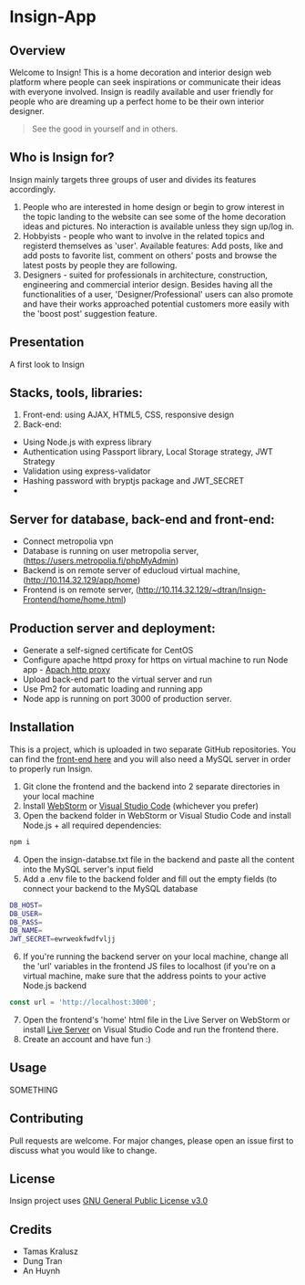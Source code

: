 # Insign-App
## Overview
Welcome to Insign! This is a home decoration and interior design web platform where people can seek inspirations or communicate their ideas with everyone involved. Insign is readily available and user friendly for people who are dreaming up a perfect home to be their own interior designer.
> See the good in yourself and in others.

## Who is Insign for?
Insign mainly targets three groups of user and divides its features accordingly.
1. People who are interested in home design or begin to grow interest in the topic landing to the website can see some of the home decoration ideas and pictures. No interaction is available unless they sign up/log in.
2. Hobbyists - people who want to involve in the related topics and registerd themselves as 'user'. Available features: Add posts, like and add posts to favorite list, comment on others' posts and browse the latest posts by people they are following.
3. Designers - suited for professionals in architecture, construction, engineering and commercial interior design. Besides having all the functionalities of a user, 'Designer/Professional' users can also promote and have their works approached potential customers more easily with the 'boost post' suggestion feature.

## Presentation
A first look to Insign
<!-- Add a screenshot of a working app with some nice post display from database -->

## Stacks, tools, libraries:
1. Front-end: using AJAX, HTML5, CSS, responsive design
2. Back-end: 
- Using Node.js with express library 
- Authentication using Passport library, Local Storage strategy, JWT Strategy
- Validation using express-validator 
- Hashing password with bryptjs package and JWT_SECRET
- 
## Server for database, back-end and front-end:
- Connect metropolia vpn 
- Database is running on user metropolia server, (https://users.metropolia.fi/phpMyAdmin)
- Backend is on remote server of educloud virtual machine, (http://10.114.32.129/app/home)
- Frontend is on remote server, (http://10.114.32.129/~dtran/Insign-Frontend/home/home.html)

## Production server and deployment:
- Generate a self-signed certificate for CentOS
- Configure apache httpd proxy for https on virtual machine to run Node app - [Apach http proxy](https://github.com/ilkkamtk/wop/blob/master/week5.md)
- Upload back-end part to the virtual server and run
- Use Pm2 for automatic loading and running app
- Node app is running on port 3000 of production server.
## Installation

This is a project, which is uploaded in two separate GitHub repositories. You can find the [front-end here](https://github.com/pdung1989/Insign-Frontend) and you will also need a MySQL server in order to properly run Insign.

1. Git clone the frontend and the backend into 2 separate directories in your local machine
2. Install [WebStorm](https://www.jetbrains.com/webstorm/) or [Visual Studio Code](https://code.visualstudio.com/) (whichever you prefer)
3. Open the backend folder in WebStorm or Visual Studio Code and install Node.js + all required dependencies:
```bash
npm i
```
4. Open the insign-databse.txt file in the backend and paste all the content into the MySQL server's input field
5. Add a .env file to the backend folder and fill out the empty fields (to connect your backend to the MySQL database
```bash
DB_HOST=
DB_USER=
DB_PASS=
DB_NAME=
JWT_SECRET=ewrweokfwdfvljj
```
6. If you're running the backend server on your local machine, change all the 'url' variables in the frontend JS files to localhost (if you're on a virtual machine, make sure that the address points to your active Node.js backend
```javascript
const url = 'http://localhost:3000';
```
7. Open the frontend's 'home' html file in the Live Server on WebStorm or install [Live Server](https://marketplace.visualstudio.com/items?itemName=ritwickdey.LiveServer) on Visual Studio Code and run the frontend there.
8. Create an account and have fun :)
 
## Usage

SOMETHING

## Contributing
Pull requests are welcome. For major changes, please open an issue first to discuss what you would like to change.

## License
Insign project uses [GNU General Public License v3.0](https://www.gnu.org/licenses/gpl-3.0.en.html)

## Credits
- Tamas Kralusz
- Dung Tran
- An Huynh
